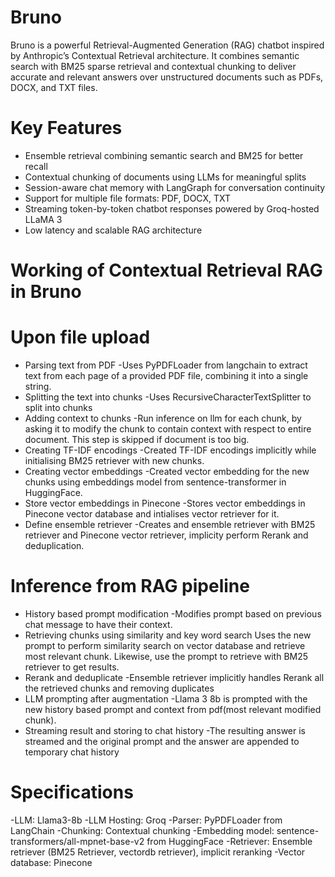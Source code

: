 # Bruno
Bruno is a powerful Retrieval-Augmented Generation (RAG) chatbot inspired by Anthropic’s Contextual Retrieval architecture. It combines semantic search with BM25 sparse retrieval and contextual chunking to deliver accurate and relevant answers over unstructured documents such as PDFs, DOCX, and TXT files.

# Key Features
- Ensemble retrieval combining semantic search and BM25 for better recall
- Contextual chunking of documents using LLMs for meaningful splits
- Session-aware chat memory with LangGraph for conversation continuity
- Support for multiple file formats: PDF, DOCX, TXT
- Streaming token-by-token chatbot responses powered by Groq-hosted LLaMA 3
- Low latency and scalable RAG architecture

# Working of Contextual Retrieval RAG in Bruno
# Upon file upload
- Parsing text from PDF
-Uses PyPDFLoader from langchain to extract text from each page of a provided PDF file, combining it into a single string.
- Splitting the text into chunks
-Uses RecursiveCharacterTextSplitter to split into chunks
- Adding context to chunks
-Run inference on llm for each chunk, by asking it to modify the chunk to contain context with respect to entire document. This step is skipped if document is too big.
- Creating TF-IDF encodings
-Created TF-IDF encodings implicitly while initialising BM25 retriever with new chunks.
- Creating vector embeddings
-Created vector embedding for the new chunks using embeddings model from sentence-transformer in HuggingFace.
- Store vector embeddings in Pinecone
-Stores vector embeddings in Pinecone vector database and intialises vector retriever for it.
- Define ensemble retriever
-Creates and ensemble retriever with BM25 retriever and Pinecone vector retriever, implicity perform Rerank and deduplication.
# Inference from RAG pipeline
- History based prompt modification
-Modifies prompt based on previous chat message to have their context.
- Retrieving chunks using similarity and key word search
Uses the new prompt to perform similarity search on vector database and retrieve most relevant chunk. Likewise, use the prompt to retrieve with BM25 retriever to get results.
- Rerank and deduplicate
-Ensemble retriever implicitly handles Rerank all the retrieved chunks and removing duplicates
- LLM prompting after augmentation
-Llama 3 8b is prompted with the new history based prompt and context from pdf(most relevant modified chunk).
- Streaming result and storing to chat history
-The resulting answer is streamed and the original prompt and the answer are appended to temporary chat history

# Specifications
-LLM: Llama3-8b
-LLM Hosting: Groq
-Parser: PyPDFLoader from LangChain
-Chunking: Contextual chunking
-Embedding model: sentence-transformers/all-mpnet-base-v2 from HuggingFace
-Retriever: Ensemble retriever (BM25 Retriever, vectordb retriever), implicit reranking
-Vector database: Pinecone




